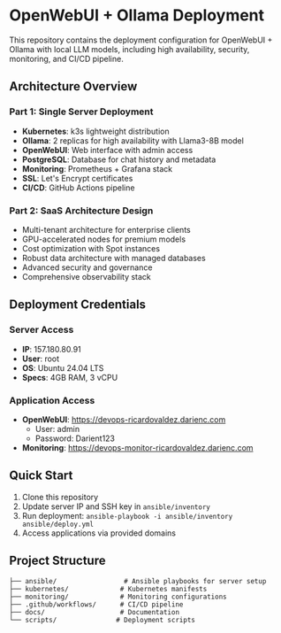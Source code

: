 # OpenWebUI + Ollama Deployment

This repository contains the deployment configuration for OpenWebUI + Ollama with local LLM models, including high availability, security, monitoring, and CI/CD pipeline.

## Architecture Overview

### Part 1: Single Server Deployment
- **Kubernetes**: k3s lightweight distribution
- **Ollama**: 2 replicas for high availability with Llama3-8B model
- **OpenWebUI**: Web interface with admin access
- **PostgreSQL**: Database for chat history and metadata
- **Monitoring**: Prometheus + Grafana stack
- **SSL**: Let's Encrypt certificates
- **CI/CD**: GitHub Actions pipeline

### Part 2: SaaS Architecture Design
- Multi-tenant architecture for enterprise clients
- GPU-accelerated nodes for premium models
- Cost optimization with Spot instances
- Robust data architecture with managed databases
- Advanced security and governance
- Comprehensive observability stack

## Deployment Credentials

### Server Access
- **IP**: 157.180.80.91
- **User**: root
- **OS**: Ubuntu 24.04 LTS
- **Specs**: 4GB RAM, 3 vCPU

### Application Access
- **OpenWebUI**: https://devops-ricardovaldez.darienc.com
  - User: admin
  - Password: Darient123
- **Monitoring**: https://devops-monitor-ricardovaldez.darienc.com

## Quick Start

1. Clone this repository
2. Update server IP and SSH key in `ansible/inventory`
3. Run deployment: `ansible-playbook -i ansible/inventory ansible/deploy.yml`
4. Access applications via provided domains

## Project Structure

```
├── ansible/                 # Ansible playbooks for server setup
├── kubernetes/             # Kubernetes manifests
├── monitoring/             # Monitoring configurations
├── .github/workflows/      # CI/CD pipeline
├── docs/                   # Documentation
└── scripts/               # Deployment scripts
```
